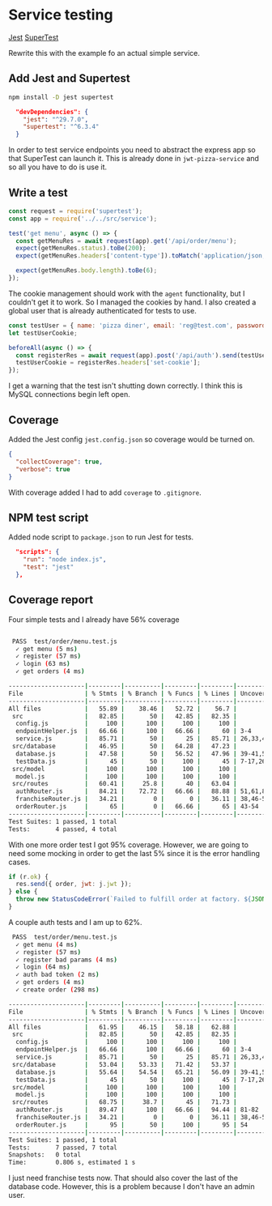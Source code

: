 # Service testing

[Jest](https://jestjs.io/)
[SuperTest](https://www.testim.io/blog/supertest-how-to-test-apis-like-a-pro/)

Rewrite this with the example fo an actual simple service.

## Add Jest and Supertest

```sh
npm install -D jest supertest
```

```json
  "devDependencies": {
    "jest": "^29.7.0",
    "supertest": "^6.3.4"
  }
```

In order to test service endpoints you need to abstract the express app so that SuperTest can launch it. This is already done in `jwt-pizza-service` and so all you have to do is use it.

## Write a test

```js
const request = require('supertest');
const app = require('../../src/service');

test('get menu', async () => {
  const getMenuRes = await request(app).get('/api/order/menu');
  expect(getMenuRes.status).toBe(200);
  expect(getMenuRes.headers['content-type']).toMatch('application/json; charset=utf-8');

  expect(getMenuRes.body.length).toBe(6);
});
```

The cookie management should work with the `agent` functionality, but I couldn't get it to work. So I managed the cookies by hand. I also created a global user that is already authenticated for tests to use.

```js
const testUser = { name: 'pizza diner', email: 'reg@test.com', password: 'a' };
let testUserCookie;

beforeAll(async () => {
  const registerRes = await request(app).post('/api/auth').send(testUser);
  testUserCookie = registerRes.headers['set-cookie'];
});
```

I get a warning that the test isn't shutting down correctly. I think this is MySQL connections begin left open.

## Coverage

Added the Jest config `jest.config.json` so coverage would be turned on.

```json
{
  "collectCoverage": true,
  "verbose": true
}
```

With coverage added I had to add `coverage` to `.gitignore`.

## NPM test script

Added node script to `package.json` to run Jest for tests.

```json
  "scripts": {
    "run": "node index.js",
    "test": "jest"
  },
```

## Coverage report

Four simple tests and I already have 56% coverage

```sh

 PASS  test/order/menu.test.js
  ✓ get menu (5 ms)
  ✓ register (57 ms)
  ✓ login (63 ms)
  ✓ get orders (4 ms)

---------------------|---------|----------|---------|---------|-----------------------------------
File                 | % Stmts | % Branch | % Funcs | % Lines | Uncovered Line #s
---------------------|---------|----------|---------|---------|-----------------------------------
All files            |   55.89 |    38.46 |   52.72 |    56.7 |
 src                 |   82.85 |       50 |   42.85 |   82.35 |
  config.js          |     100 |      100 |     100 |     100 |
  endpointHelper.js  |   66.66 |      100 |   66.66 |      60 | 3-4
  service.js         |   85.71 |       50 |      25 |   85.71 | 26,33,40-41
 src/database        |   46.95 |       50 |   64.28 |   47.23 |
  database.js        |   47.58 |       50 |   56.52 |   47.96 | 39-41,58,75-76,82-180,193-197,297
  testData.js        |      45 |       50 |     100 |      45 | 7-17,26-48,57-96,107-134
 src/model           |     100 |      100 |     100 |     100 |
  model.js           |     100 |      100 |     100 |     100 |
 src/routes          |   60.41 |     25.8 |      40 |   63.04 |
  authRouter.js      |   84.21 |    72.72 |   66.66 |   88.88 | 51,61,81-82
  franchiseRouter.js |   34.21 |        0 |       0 |   36.11 | 38,46-52,60-65,73-78,86-91,99-105
  orderRouter.js     |      65 |        0 |   66.66 |      65 | 43-54
---------------------|---------|----------|---------|---------|-----------------------------------
Test Suites: 1 passed, 1 total
Tests:       4 passed, 4 total
```

With one more order test I got 95% coverage. However, we are going to need some mocking in order to get the last 5% since it is the error handling cases.

```js
if (r.ok) {
  res.send({ order, jwt: j.jwt });
} else {
  throw new StatusCodeError(`Failed to fulfill order at factory. ${JSON.stringify(j)}`, 500);
}
```

A couple auth tests and I am up to 62%.

```sh
 PASS  test/order/menu.test.js
  ✓ get menu (4 ms)
  ✓ register (57 ms)
  ✓ register bad params (4 ms)
  ✓ login (64 ms)
  ✓ auth bad token (2 ms)
  ✓ get orders (4 ms)
  ✓ create order (298 ms)

---------------------|---------|----------|---------|---------|-----------------------------------
File                 | % Stmts | % Branch | % Funcs | % Lines | Uncovered Line #s
---------------------|---------|----------|---------|---------|-----------------------------------
All files            |   61.95 |    46.15 |   58.18 |   62.88 |
 src                 |   82.85 |       50 |   42.85 |   82.35 |
  config.js          |     100 |      100 |     100 |     100 |
  endpointHelper.js  |   66.66 |      100 |   66.66 |      60 | 3-4
  service.js         |   85.71 |       50 |      25 |   85.71 | 26,33,40-41
 src/database        |   53.04 |    53.33 |   71.42 |   53.37 |
  database.js        |   55.64 |    54.54 |   65.21 |   56.09 | 39-41,58,75-76,94-180,197,297
  testData.js        |      45 |       50 |     100 |      45 | 7-17,26-48,57-96,107-134
 src/model           |     100 |      100 |     100 |     100 |
  model.js           |     100 |      100 |     100 |     100 |
 src/routes          |   68.75 |     38.7 |      45 |   71.73 |
  authRouter.js      |   89.47 |      100 |   66.66 |   94.44 | 81-82
  franchiseRouter.js |   34.21 |        0 |       0 |   36.11 | 38,46-52,60-65,73-78,86-91,99-105
  orderRouter.js     |      95 |       50 |     100 |      95 | 54
---------------------|---------|----------|---------|---------|-----------------------------------
Test Suites: 1 passed, 1 total
Tests:       7 passed, 7 total
Snapshots:   0 total
Time:        0.806 s, estimated 1 s
```

I just need franchise tests now. That should also cover the last of the database code. However, this is a problem because I don't have an admin user.
